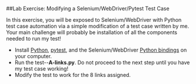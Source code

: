 ##Lab Exercise: Modifying a Selenium/WebDriver/Pytest Test Case

In this exercise, you will be exposed to Selenium/WebDriver with Python test case automation via a simple modification of a test case written by me. Your main challenge will probably be installation of all the components needed to run my test!

- Install [Python](https://www.python.org/downloads/), [pytest](http://pytest.org/latest/getting-started.html), and the Selenium/WebDriver [Python bindings](http://www.seleniumhq.org/download/) on your computer.
- Run the test--**A-links.py**. Do not proceed to the next step until you have my test case working!
- Modify the test to work for the 8 links assigned.
